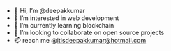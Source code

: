 - 👋 Hi, I’m @deepakkumar
- 👀 I’m interested in web development
- 🌱 I’m currently learning blockchain
- 💞️ I’m looking to collaborate on open source projects
- 📫 reach me @itisdeepakkumar@hotmail.com


